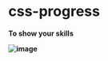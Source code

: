 # css-progress
<b>To show your skills<b>

![image](https://user-images.githubusercontent.com/88998745/201549722-b6845c73-3123-462c-8114-3771ab97deb1.png)
